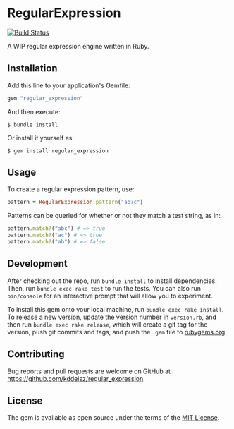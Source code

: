 # RegularExpression

[![Build Status](https://github.com/kddeisz/regular_expression/workflows/Main/badge.svg)](https://github.com/kddeisz/regular_expression/actions)

A WIP regular expression engine written in Ruby.

## Installation

Add this line to your application's Gemfile:

```ruby
gem "regular_expression"
```

And then execute:

    $ bundle install

Or install it yourself as:

    $ gem install regular_expression

## Usage

To create a regular expression pattern, use:

```ruby
pattern = RegularExpression.pattern("ab?c")
```

Patterns can be queried for whether or not they match a test string, as in:

```ruby
pattern.match?("abc") # => true
pattern.match?("ac") # => true
pattern.match?("ab") # => false
```

## Development

After checking out the repo, run `bundle install` to install dependencies. Then, run `bundle exec rake test` to run the tests. You can also run `bin/console` for an interactive prompt that will allow you to experiment.

To install this gem onto your local machine, run `bundle exec rake install`. To release a new version, update the version number in `version.rb`, and then run `bundle exec rake release`, which will create a git tag for the version, push git commits and tags, and push the `.gem` file to [rubygems.org](https://rubygems.org).

## Contributing

Bug reports and pull requests are welcome on GitHub at https://github.com/kddeisz/regular_expression.

## License

The gem is available as open source under the terms of the [MIT License](https://opensource.org/licenses/MIT).
